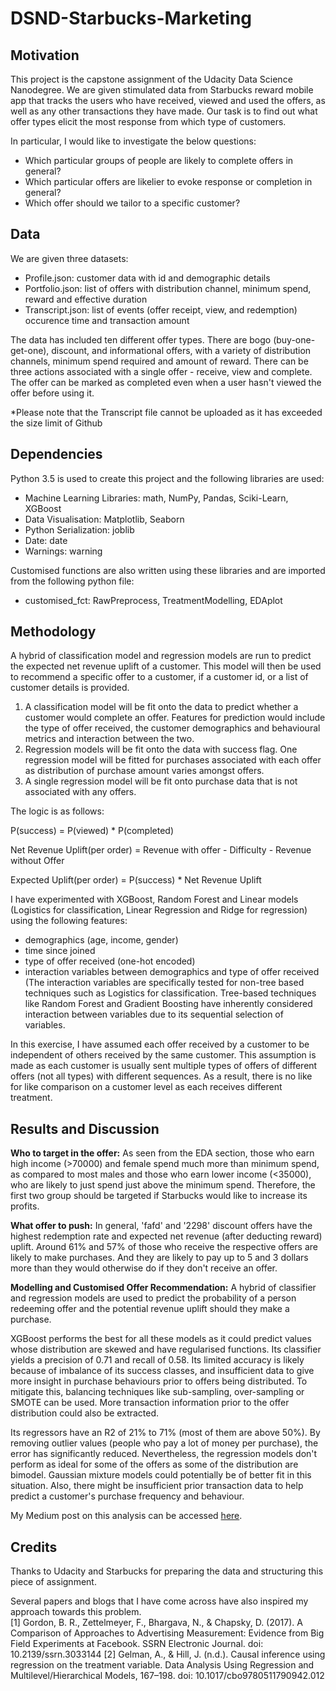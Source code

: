 # DSND-Starbucks-Marketing

## Motivation
This project is the capstone assignment of the Udacity Data Science Nanodegree. We are given stimulated data from Starbucks reward mobile app that tracks the users who have received, viewed and used the offers, as well as any other transactions they have made. Our task is to find out what offer types elicit the most response from which type of customers.

In particular, I would like to investigate the below questions:
- Which particular groups of people are likely to complete offers in general?
- Which particular offers are likelier to evoke response or completion in general?
- Which offer should we tailor to a specific customer?

## Data
We are given three datasets:
- Profile.json: customer data with id and demographic details
- Portfolio.json: list of offers with distribution channel, minimum spend, reward and effective duration
- Transcript.json: list of events (offer receipt, view, and redemption) occurence time and transaction amount

The data has included ten different offer types. There are bogo (buy-one-get-one), discount, and informational offers, with a variety of distribution channels, minimum spend required and amount of reward. There can be three actions associated with a single offer - receive, view and complete. The offer can be marked as completed even when a user hasn't viewed the offer before using it.

*Please note that the Transcript file cannot be uploaded as it has exceeded the size limit of Github

## Dependencies

Python 3.5 is used to create this project and the following libraries are used:

- Machine Learning Libraries: math, NumPy, Pandas, Sciki-Learn, XGBoost
- Data Visualisation: Matplotlib, Seaborn
- Python Serialization: joblib
- Date: date
- Warnings: warning

Customised functions are also written using these libraries and are imported from the following python file:
- customised_fct: RawPreprocess, TreatmentModelling, EDAplot

## Methodology

A hybrid of classification model and regression models are run to predict the expected net revenue uplift of a customer. This model will then be used to recommend a specific offer to a customer, if a customer id, or a list of customer details is provided.

1. A classification model will be fit onto the data to predict whether a customer would complete an offer. Features for prediction would include the type of offer received, the customer demographics and behavioural metrics and interaction between the two.
2. Regression models will be fit onto the data with success flag. One regression model will be fitted for purchases associated with each offer as distribution of purchase amount varies amongst offers.
3. A single regression model will be fit onto purchase data that is not associated with any offers.

The logic is as follows:

P(success) = P(viewed) * P(completed)

Net Revenue Uplift(per order) = Revenue with offer - Difficulty - Revenue without Offer

Expected Uplift(per order) = P(success) * Net Revenue Uplift


I have experimented with XGBoost, Random Forest and Linear models (Logistics for classification, Linear Regression and Ridge for regression) using the following features:
- demographics (age, income, gender)
- time since joined
- type of offer received (one-hot encoded)
- interaction variables between demographics and type of offer received (The interaction variables are specifically tested for non-tree based techniques such as Logistics for classification. Tree-based techniques like Random Forest and Gradient Boosting have inherently considered interaction between variables due to its sequential selection of variables.

In this exercise, I have assumed each offer received by a customer to be independent of others received by the same customer. This assumption is made as each customer is usually sent multiple types of offers of different offers (not all types) with different sequences. As a result, there is no like for like comparison on a customer level as each receives different treatment. 

## Results and Discussion
**Who to target in the offer:** As seen from the EDA section, those who earn high income (>70000) and female spend much more than minimum spend, as compared to most males and those who earn lower income (<35000), who are likely to just spend just above the minimum spend. Therefore, the first two group should be targeted if Starbucks would like to increase its profits.

**What offer to push:** In general, 'fafd' and '2298' discount offers have the highest redemption rate and expected net revenue (after deducting reward) uplift. Around 61% and 57% of those who receive the respective offers are likely to make purchases. And they are likely to pay up to 5 and 3 dollars more than they would otherwise do if they don't receive an offer.

**Modelling and Customised Offer Recommendation:** A hybrid of classifier and regression models are used to predict the probability of a person redeeming offer and the potential revenue uplift should they make a purchase.

XGBoost performs the best for all these models as it could predict values whose distribution are skewed and have regularised functions. Its classifier yields a precision of 0.71 and recall of 0.58. Its limited accuracy is likely because of imbalance of its success classes, and insufficient data to give more insight in purchase behaviours prior to offers being distributed. To mitigate this, balancing techniques like sub-sampling, over-sampling or SMOTE can be used. More transaction information prior to the offer distribution could also be extracted.

Its regressors have an R2 of 21% to 71% (most of them are above 50%). By removing outlier values (people who pay a lot of money per purchase), the error has significantly reduced. Nevertheless, the regression models don't perform as ideal for some of the offers as some of the distribution are bimodel. Gaussian mixture models could potentially be of better fit in this situation. Also, there might be insufficient prior transaction data to help predict a customer's purchase frequency and behaviour.

My Medium post on this analysis can be accessed [here](https://medium.com/@yap.fantasy/how-to-target-promotional-offers-in-starbucks-to-increase-roi-1b801eb9a4b5).

## Credits
Thanks to Udacity and Starbucks for preparing the data and structuring this piece of assignment.

Several papers and blogs that I have come across have also inspired my approach towards this problem.  
[1] Gordon, B. R., Zettelmeyer, F., Bhargava, N., & Chapsky, D. (2017). A Comparison of Approaches to Advertising Measurement: Evidence from Big Field Experiments at Facebook. SSRN Electronic Journal. doi: 10.2139/ssrn.3033144
[2] Gelman, A., & Hill, J. (n.d.). Causal inference using regression on the treatment variable. Data Analysis Using Regression and Multilevel/Hierarchical Models, 167–198. doi: 10.1017/cbo9780511790942.012
